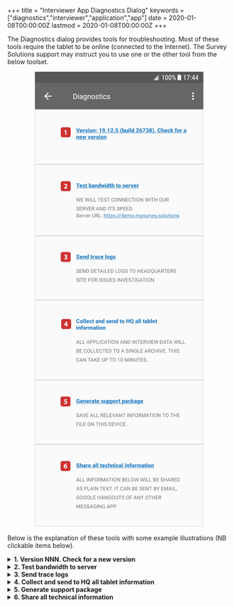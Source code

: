 +++
title = "Interviewer App Diagnostics Dialog"
keywords = ["diagnostics","interviewer","application","app"]
date = 2020-01-08T00:00:00Z
lastmod = 2020-01-08T00:00:00Z
+++


The Diagnostics dialog provides tools for troubleshooting. Most of these tools require the tablet to be online (connected to the Internet). The Survey Solutions support may instruct you to use one or the other tool from the below toolset.

<CENTER>
  <A href="img/interviewer_app_diagnostics.png">
     <!-- Image Map Generated by http://www.image-map.net/ -->
     <img src="img/interviewer_app_diagnostics50.png" usemap="#image-map">
  </A>
</CENTER>
<map name="image-map">
    <area target="" alt="Check for new version" title="Check for new version" href="#bullet1" coords="61,133,85,158" shape="rect">
    <area target="" alt="Test bandwidth to the server" title="Test bandwidth to the server" href="#bullet2" coords="61,260,88,288" shape="rect">
    <area target="" alt="Send trace logs" title="Send trace logs" href="#bullet3" coords="61,430,89,459" shape="rect">
    <area target="" alt="Collect and sent to HQ all tablet information" title="Collect and sent to HQ all tablet information" href="#bullet4" coords="63,592,88,618" shape="rect">
    <area target="" alt="Generate support package" title="Generate support package" href="#bullet5" coords="59,777,87,803" shape="rect">
    <area target="" alt="Share all technical information" title="Share all technical information" href="#bullet6" coords="61,930,87,958" shape="rect">
</map>


Below is the explanation of these tools with some example illustrations (NB clickable items below).



<details><summary> <A name="bullet1"> <STRONG>1. Version NNN. Check for a new version</STRONG></summary>

<P>The Interviewer App will try to connect to the synchronization point
(server) and check for the availability of a new version of the App.</P>

<CENTER><IMG src="img/interviewer_update_available.png" width=400></CENTER>

<P>Normally the updates are received and installed during the
synchronization. Use this item when the synchronization doesn't succeed
for any reason. The tablet must be online for this feature to succeed.</P>
</details>


<details><summary><A name="bullet2"> <STRONG>2. Test bandwidth to server</STRONG></summary>
<P>The Interviewer App will try to connect to the
synchronization point (server) and measure the response timing.</P>

<CENTER><IMG src="img/interviewer_test_bandwidth.png" width=400></CENTER>

<P>Use this to diagnose the connectivity to the server issues, and quality
of connection. The tablet must be online for this feature to succeed.</P>
</details>

<details><summary><A name="bullet3"> <STRONG>3. Send trace logs</STRONG></summary>

<P>This will collect on the tablet device and send
to the synchronization point (server) the detailed logs of the
interviewer's work.</P>
<CENTER><IMG src="img/interviewer_send_logs.png" width=400></CENTER>
<P>The device logs (introduced in v19.11) are available
for <A href="/headquarters/config/device-logs/">review at the server by the ADMIN user</A>
only. The tablet must be online for this feature to succeed.</P>
</details>

<details><summary><A name="bullet4"> <STRONG>4. Collect and send to HQ all tablet information</STRONG></summary>
<P>This will collect, pack, and send to the
synchronization point (server) all the content stored on the tablet.</P>

<P>This may take a significant time to prepare and to send. User's
confirmation is required to access the storage files:</P>
<CENTER><IMG src="img/interviewer_access_required.png" width=400></CENTER>

<P>User's confirmation is also required after the package is prepared
before it will be sent to the server (confirm size of the package
if you are concerned about the traffic use).</P>

<CENTER><IMG src="img/interviewer_package_confirm.png" width=400></CENTER>

<P>Make sure you confirm sending and wait for the sending to succeed,
otherwise the your data will not reach the synchronization point.</P>
<P>The tablet must be online for this feature to succeed.</P>
</details>
<details><summary><A name="bullet5"> <STRONG>5. Generate support package</STRONG></summary>
<P>This will save all the information stored on the tablet to a file
that can be transferred to the support team when requested.</P>

<CENTER><IMG src="img/interviewer_backup_saved.png" width=400></CENTER>

<P>This facility is intended for troubleshooting only, specifically,
this is NOT a backup feature and not a data transfer feature, and should
not be used or attempted to be used as such. You will not be able to
restore the interviews data from this file.  The tablet doesn't need
to be online for this feature to succeed, the resulting file may
be shared using any means (saved to SD card, USB-stick, etc).</P>
</details>
<details>
<summary><A name="bullet6"> <STRONG>6. Share all technical information</STRONG></summary>
<P>This will collect the descriptive information about the device and the
Interviewer App installation and generate a textual description that can
be shared with the support team or a colleague/consultant providing
technical support. Here is an example of such a description</P>

<CENTER><IMG src="img/interviewer_send_description.png" width=400></CENTER>

<P>The tablet must doesn't need to be online for this feature to succeed.
The resulting textual description may be shared using any means (saved to
a file, sent by email, etc).</P>
</details>
